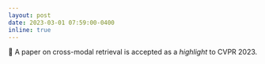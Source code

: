 ```yaml
---
layout: post
date: 2023-03-01 07:59:00-0400
inline: true
---
```


📜 A paper on cross-modal retrieval is accepted as a *highlight* to CVPR 2023.